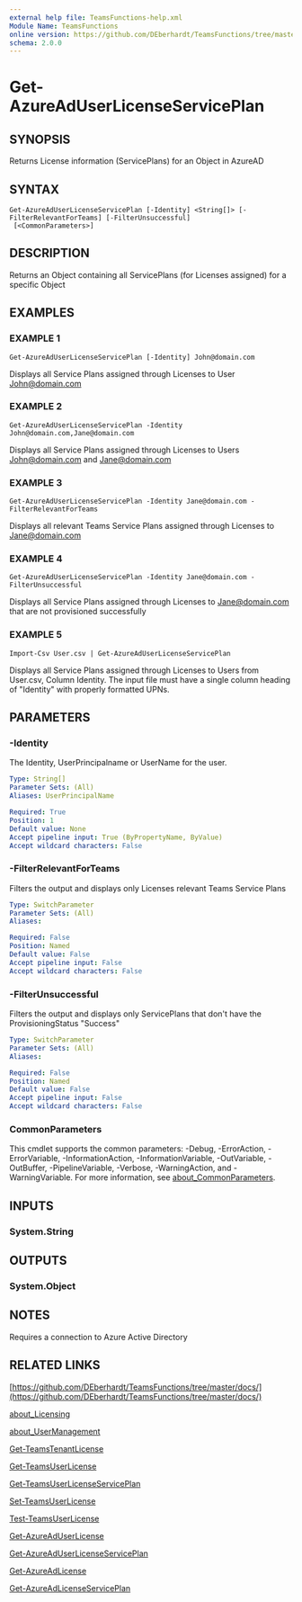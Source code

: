 ```yaml
---
external help file: TeamsFunctions-help.xml
Module Name: TeamsFunctions
online version: https://github.com/DEberhardt/TeamsFunctions/tree/master/docs/
schema: 2.0.0
---
```


# Get-AzureAdUserLicenseServicePlan

## SYNOPSIS
Returns License information (ServicePlans) for an Object in AzureAD

## SYNTAX

```
Get-AzureAdUserLicenseServicePlan [-Identity] <String[]> [-FilterRelevantForTeams] [-FilterUnsuccessful]
 [<CommonParameters>]
```

## DESCRIPTION
Returns an Object containing all ServicePlans (for Licenses assigned) for a specific Object

## EXAMPLES

### EXAMPLE 1
```
Get-AzureAdUserLicenseServicePlan [-Identity] John@domain.com
```

Displays all Service Plans assigned through Licenses to User John@domain.com

### EXAMPLE 2
```
Get-AzureAdUserLicenseServicePlan -Identity John@domain.com,Jane@domain.com
```

Displays all Service Plans assigned through Licenses to Users John@domain.com and Jane@domain.com

### EXAMPLE 3
```
Get-AzureAdUserLicenseServicePlan -Identity Jane@domain.com -FilterRelevantForTeams
```

Displays all relevant Teams Service Plans assigned through Licenses to Jane@domain.com

### EXAMPLE 4
```
Get-AzureAdUserLicenseServicePlan -Identity Jane@domain.com -FilterUnsuccessful
```

Displays all Service Plans assigned through Licenses to Jane@domain.com that are not provisioned successfully

### EXAMPLE 5
```
Import-Csv User.csv | Get-AzureAdUserLicenseServicePlan
```

Displays all Service Plans assigned through Licenses to Users from User.csv, Column Identity.
  The input file must have a single column heading of "Identity" with properly formatted UPNs.

## PARAMETERS

### -Identity
The Identity, UserPrincipalname or UserName for the user.

```yaml
Type: String[]
Parameter Sets: (All)
Aliases: UserPrincipalName

Required: True
Position: 1
Default value: None
Accept pipeline input: True (ByPropertyName, ByValue)
Accept wildcard characters: False
```

### -FilterRelevantForTeams
Filters the output and displays only Licenses relevant Teams Service Plans

```yaml
Type: SwitchParameter
Parameter Sets: (All)
Aliases:

Required: False
Position: Named
Default value: False
Accept pipeline input: False
Accept wildcard characters: False
```

### -FilterUnsuccessful
Filters the output and displays only ServicePlans that don't have the ProvisioningStatus "Success"

```yaml
Type: SwitchParameter
Parameter Sets: (All)
Aliases:

Required: False
Position: Named
Default value: False
Accept pipeline input: False
Accept wildcard characters: False
```

### CommonParameters
This cmdlet supports the common parameters: -Debug, -ErrorAction, -ErrorVariable, -InformationAction, -InformationVariable, -OutVariable, -OutBuffer, -PipelineVariable, -Verbose, -WarningAction, and -WarningVariable. For more information, see [about_CommonParameters](http://go.microsoft.com/fwlink/?LinkID=113216).

## INPUTS

### System.String
## OUTPUTS

### System.Object
## NOTES
Requires a connection to Azure Active Directory

## RELATED LINKS

[https://github.com/DEberhardt/TeamsFunctions/tree/master/docs/](https://github.com/DEberhardt/TeamsFunctions/tree/master/docs/)

[about_Licensing]()

[about_UserManagement]()

[Get-TeamsTenantLicense]()

[Get-TeamsUserLicense]()

[Get-TeamsUserLicenseServicePlan]()

[Set-TeamsUserLicense]()

[Test-TeamsUserLicense]()

[Get-AzureAdUserLicense]()

[Get-AzureAdUserLicenseServicePlan]()

[Get-AzureAdLicense]()

[Get-AzureAdLicenseServicePlan]()

